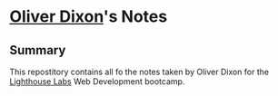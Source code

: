 # [Oliver Dixon](https://github.com/OliverDanger)'s Notes

## Summary

This repostitory contains all fo the notes taken by Oliver Dixon for the [Lighthouse Labs](https://www.lighthouselabs.ca/) Web Development bootcamp.